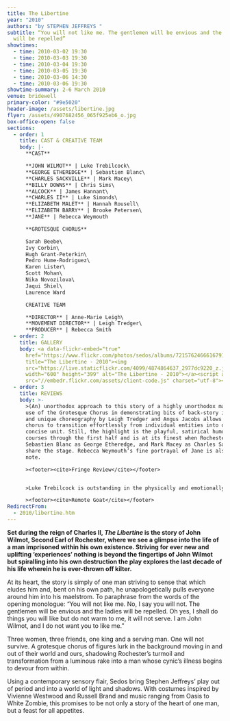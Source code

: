 ```yaml
---
title: The Libertine
year: "2010"
authors: "by STEPHEN JEFFREYS "
subtitle: “You will not like me. The gentlemen will be envious and the ladies
  will be repelled”
showtimes:
  - time: 2010-03-02 19:30
  - time: 2010-03-03 19:30
  - time: 2010-03-04 19:30
  - time: 2010-03-05 19:30
  - time: 2010-03-06 14:30
  - time: 2010-03-06 19:30
showtime-summary: 2-6 March 2010
venue: bridewell
primary-color: "#9e5020"
header-image: /assets/libertine.jpg
flyer: /assets/4907682456_065f925eb6_o.jpg
box-office-open: false
sections:
  - order: 1
    title: CAST & CREATIVE TEAM
    body: |-
      **CAST**

      **JOHN WILMOT** | Luke Trebilcock\
      **GEORGE ETHEREDGE** | Sebastien Blanc\
      **CHARLES SACKVILLE** | Mark Macey\
      **BILLY DOWNS** | Chris Sims\
      **ALCOCK** | James Hannant\
      **CHARLES II** | Luke Simonds\
      **ELIZABETH MALET** | Hannah Rousell\
      **ELIZABETH BARRY** | Brooke Petersen\
      **JANE** | Rebecca Weymouth

      **GROTESQUE CHORUS**

      Sarah Beebe\
      Ivy Corbin\
      Hugh Grant-Peterkin\
      Pedro Hume-Rodriguez\
      Karen Lister\
      Scott Mohan\
      Nika Novozilova\
      Jaqui Shiel\
      Laurence Ward

      CREATIVE TEAM

      **DIRECTOR** | Anne-Marie Leigh\
      **MOVEMENT DIRECTOR** | Leigh Tredger\
      **PRODUCER** | Rebecca Smith
  - order: 2
    title: GALLERY
    body: <a data-flickr-embed="true"
      href="https://www.flickr.com/photos/sedos/albums/72157624666167916"
      title="The Libertine - 2010"><img
      src="https://live.staticflickr.com/4099/4874864637_2977dc9220_z.jpg"
      width="600" height="399" alt="The Libertine - 2010"></a><script async
      src="//embedr.flickr.com/assets/client-code.js" charset="utf-8"></script>
  - order: 3
    title: REVIEWS
    body: >-
      >(An) unorthodox approach to this story of a highly unorthodox man.... The
      use of the Grotesque Chorus in demonstrating bits of back-story is clever,
      and unique choreography by Leigh Tredger and Angus Jacobs allows the
      chorus to transition effortlessly from individual entities into one
      concise unit. Still, the highlight is the playful, satirical humour that
      courses through the first half and is at its finest when Rochester,
      Sebastien Blanc as George Etheredge, and Mark Macey as Charles Sackville
      share the stage. Rebecca Weymouth’s fine portrayal of Jane is also of
      note.

      ><footer><cite>Fringe Review</cite></footer>


      >Luke Trebilcock is outstanding in the physically and emotionally demanding lead role, creating a wholly credible seventeenth-century libertine. James Hannant’s low-key witty vulgarity as Wilmot’s down-at-heel servant strikes a pleasingly ironic note, and the ...delectable Brooke Petersen is utterly convincing as the earl's mistress and inept stage-actress.

      ><footer><cite>Remote Goat</cite></footer>
RedirectFrom:
  - 2010/libertine.htm
---
```

**Set during the reign of Charles II, *The Libertine* is the story of John Wilmot, Second Earl of Rochester, where we see a glimpse into the life of a man imprisoned within his own existence. Striving for ever new and uplifting ‘experiences’ nothing is beyond the fingertips of John Wilmot but spiralling into his own destruction the play explores the last decade of his life wherein he is ever-thrown off kilter.**

At its heart, the story is simply of one man striving to sense that which eludes him and, bent on his own path, he unapologetically pulls everyone around him into his maelstrom. To paraphrase from the words of the opening monologue: “You will not like me. No, I say you will not. The gentlemen will be envious and the ladies will be repelled. Oh yes, I shall do things you will like but do not warm to me, it will not serve. I am John Wilmot, and I do not want you to like me.”

Three women, three friends, one king and a serving man. One will not survive. A grotesque chorus of figures lurk in the background moving in and out of their world and ours, shadowing Rochester’s turmoil and transformation from a luminous rake into a man whose cynic’s illness begins to devour from within.

Using a contemporary sensory flair, Sedos bring Stephen Jeffreys’ play out of period and into a world of light and shadows. With costumes inspired by Vivienne Westwood and Russell Brand and music ranging from Oasis to White Zombie, this promises to be not only a story of the heart of one man, but a feast for all appetites.
